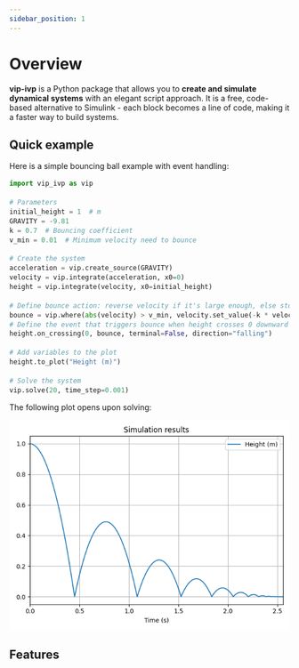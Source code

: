 ```yaml
---
sidebar_position: 1
---
```


# Overview

**vip-ivp** is a Python package that allows you to **create and simulate dynamical systems** with an elegant script approach. It is a free, code-based alternative to Simulink - each block becomes a line of code, making it a faster way to build systems.

## Quick example

Here is a simple bouncing ball example with event handling:

```python title="bouncing_ball.py"
import vip_ivp as vip

# Parameters
initial_height = 1  # m
GRAVITY = -9.81
k = 0.7  # Bouncing coefficient
v_min = 0.01  # Minimum velocity need to bounce

# Create the system
acceleration = vip.create_source(GRAVITY)
velocity = vip.integrate(acceleration, x0=0)
height = vip.integrate(velocity, x0=initial_height)

# Define bounce action: reverse velocity if it's large enough, else stop
bounce = vip.where(abs(velocity) > v_min, velocity.set_value(-k * velocity), vip.terminate)
# Define the event that triggers bounce when height crosses 0 downward (falling)
height.on_crossing(0, bounce, terminal=False, direction="falling")

# Add variables to the plot
height.to_plot("Height (m)")

# Solve the system
vip.solve(20, time_step=0.001)
```

The following plot opens upon solving:

![Boucing ball plot](./images/bouncing_ball.png)

## Features
